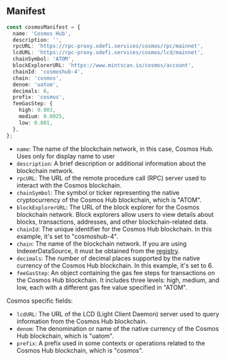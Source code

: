 ## Manifest

```typescript
const cosmosManifest = {
  name: 'Cosmos Hub',
  description: '',
  rpcURL: 'https://rpc-proxy.xdefi.services/cosmos/rpc/mainnet',
  lcdURL: 'https://rpc-proxy.xdefi.services/cosmos/lcd/mainnet',
  chainSymbol: 'ATOM',
  blockExplorerURL: 'https://www.mintscan.io/cosmos/account',
  chainId: 'cosmoshub-4',
  chain: 'cosmos',
  denom: 'uatom',
  decimals: 6,
  prefix: 'cosmos',
  feeGasStep: {
    high: 0.003,
    medium: 0.0025,
    low: 0.001,
  },
};
```

- `name`: The name of the blockchain network, in this case, Cosmos Hub. Uses only for display name to user
- `description`: A brief description or additional information about the blockchain network.
- `rpcURL`: The URL of the remote procedure call (RPC) server used to interact with the Cosmos blockchain.
- `chainSymbol`: The symbol or ticker representing the native cryptocurrency of the Cosmos Hub blockchain, which is "ATOM".
- `blockExplorerURL`: The URL of the block explorer for the Cosmos blockchain network. Block explorers allow users to view details about blocks, transactions, addresses, and other blockchain-related data.
- `chainId`: The unique identifier for the Cosmos Hub blockchain. In this example, it's set to "cosmoshub-4".
- `chain`: The name of the blockchain network. If you are using IndexerDataSource, it must be obtained from the [registry](https://github.com/XDeFi-tech/xdefi-registry/blob/main/chains.json).
- `decimals`: The number of decimal places supported by the native currency of the Cosmos Hub blockchain. In this example, it's set to 6.
- `feeGasStep`: An object containing the gas fee steps for transactions on the Cosmos Hub blockchain. It includes three levels: high, medium, and low, each with a different gas fee value specified in "ATOM".

Cosmos specific fields:

- `lcdURL`: The URL of the LCD (Light Client Daemon) server used to query information from the Cosmos Hub blockchain.
- `denom`: The denomination or name of the native currency of the Cosmos Hub blockchain, which is "uatom".
- `prefix`: A prefix used in some contexts or operations related to the Cosmos Hub blockchain, which is "cosmos".
